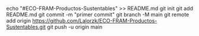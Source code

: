 echo "#ECO-FRAM-Productos-Sustentables" >> README.md 
git init 
git add README.md 
git commit -m "primer commit" 
git branch -M main 
git remote add origin https://github.com/Lalorzk/ECO-FRAM-Productos-Sustentables.git
 git push -u origin main
